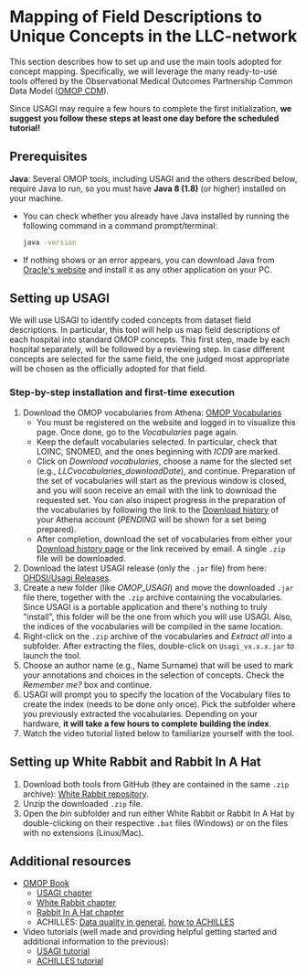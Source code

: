 # Mapping of Field Descriptions to Unique Concepts in the LLC-network

This section describes how to set up and use the main tools adopted for concept mapping. Specifically, we will leverage the many ready-to-use tools offered by the Observational Medical Outcomes Partnership Common Data Model ([OMOP CDM]()).

Since USAGI may require a few hours to complete the first initialization, **we suggest you follow these steps at least one day before the scheduled tutorial!**

## Prerequisites

**Java**: Several OMOP tools, including USAGI and the others described below, require Java to run, so you must have **Java 8 (1.8)** (or higher) installed on your machine.
- You can check whether you already have Java installed by running the following command in a command prompt/terminal:
     ```bash
     java -version
     ```
- If nothing shows or an error appears, you can download Java from [Oracle's website](https://www.java.com/it/download/) and install it as any other application on your PC.

## Setting up USAGI

We will use USAGI to identify coded concepts from dataset field descriptions. In particular, this tool will help us map field descriptions of each hospital into standard OMOP concepts.
This first step, made by each hospital separately, will be followed by a reviewing step. In case different concepts are selected for the same field, the one judged most appropriate will be chosen as the officially adopted for that field.

### Step-by-step installation and first-time execution

1. Download the OMOP vocabularies from Athena: [OMOP Vocabularies](https://athena.ohdsi.org/vocabulary/list)
    - You must be registered on the website and logged in to visualize this page. Once done, go to the *Vocabularies* page again.
    - Keep the default vocabularies selected. In particular, check that LOINC, SNOMED, and the ones beginning with *ICD9* are marked.
    - Click on *Download vocabularies*, choose a name for the slected set (e.g., *LLCvocabularies_downloadDate*), and continue. Preparation of the set of vocabularies will start as the previous window is closed, and you will soon receive an email with the link to download the requested set. You can also inspect progress in the preparation of the vocabularies by following the link to the [Download history](https://athena.ohdsi.org/vocabulary/download-history) of your Athena account (*PENDING* will be shown for a set being prepared).
    - After completion, download the set of vocabularies from either your [Download history page](https://athena.ohdsi.org/vocabulary/download-history) or the link received by email. A single `.zip` file will be downloaded.
2. Download the latest USAGI release (only the `.jar` file) from here: [OHDSI/Usagi Releases](https://github.com/OHDSI/Usagi/releases).
3. Create a new folder (like *OMOP_USAGI*) and move the downloaded `.jar` file there, together with the `.zip` archive containing the vocabularies. Since USAGI is a portable application and there's nothing to truly "install", this folder will be the one from which you will use USAGI. Also, the indices of the vocabularies will be compiled in the same location.
4. Right-click on the `.zip` archive of the vocabularies and *Extract all* into a subfolder. After extracting the files, double-click on `Usagi_vx.x.x.jar` to launch the tool.
5. Choose an author name (e.g., Name Surname) that will be used to mark your annotations and choices in the selection of concepts. Check the *Remember me?* box and continue.
6. USAGI will prompt you to specify the location of the Vocabulary files to create the index (needs to be done only once). Pick the subfolder where you previously extracted the vocabularies. Depending on your hardware, **it will take a few hours to complete building the index**.
7. Watch the video tutorial listed below to familiarize yourself with the tool.

## Setting up White Rabbit and Rabbit In A Hat

1. Download both tools from GitHub (they are contained in the same `.zip` archive): [White Rabbit repository](https://github.com/OHDSI/WhiteRabbit/releases).
2. Unzip the downloaded `.zip` file.
3. Open the *bin* subfolder and run either White Rabbit or Rabbit In A Hat by double-clicking on their respective `.bat` files (Windows) or on the files with no extensions (Linux/Mac).

## Additional resources

- [OMOP Book](https://ohdsi.github.io/TheBookOfOhdsi/)
    - [USAGI chapter](https://ohdsi.github.io/TheBookOfOhdsi/ExtractTransformLoad.html#usagi)
    - [White Rabbit chapter](https://ohdsi.github.io/TheBookOfOhdsi/ExtractTransformLoad.html#white-rabbit)
    - [Rabbit In A Hat chapter](https://ohdsi.github.io/TheBookOfOhdsi/ExtractTransformLoad.html#rabbit-in-a-hat)
    - ACHILLES: [Data quality in general](https://ohdsi.github.io/TheBookOfOhdsi/DataQuality.html#data-quality-in-general), [how to ACHILLES](https://ohdsi.github.io/TheBookOfOhdsi/DataQuality.html#achillesInPractice)
- Video tutorials (well made and providing helpful getting started and additional information to the previous):
    - [USAGI tutorial](https://youtu.be/O65_c3UX8Zs)
    - [ACHILLES tutorial](https://youtu.be/UyS-LAUql-A)
